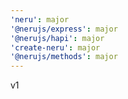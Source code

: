 ```yaml
---
'neru': major
'@nerujs/express': major
'@nerujs/hapi': major
'create-neru': major
'@nerujs/methods': major
---
```


v1
